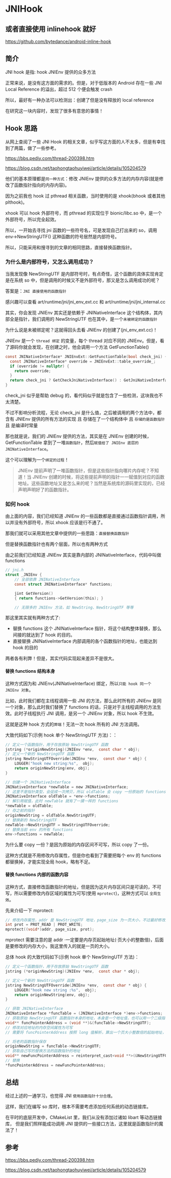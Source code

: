 # JNIHook

## 或者直接使用 inlinehook 就好
https://github.com/bytedance/android-inline-hook

## 简介

JNI hook 是指: hook JNIEnv 提供的众多方法

正常来说，是没有这方面的需求的。但是，对于低版本的 Android 存在一些 JNI Local Reference 的溢出，超过 512 个便会触发 crash

所以，最好有一种办法可以检测出：创建了但是没有释放的 local reference

在研究这一块内容时，发现了很多有意思的事情！


## Hook 思路

从网上查阅了一些 JNI Hook 的相关文章，似乎写这方面的人不太多，但是有幸找到了两篇，做了一些参考。

https://bbs.pediy.com/thread-200398.htm

https://blog.csdn.net/taohongtaohuyiwei/article/details/105204579

他们的基本原理都是`同一种方式`：修改 JNIEnv 提供的众多方法的内存内容(就是修改了函数指针指向的内存内容)。

因为之前我也 hook 过 pthread 相关函数，当时使用的是 xhook(bhook 或者其他 plthook)。

xhook 可以 hook 外部符号，而 pthread 的实现位于 bionic/libc.so 中，是一个外部符号，所以完全起效。

所以，一开始去寻找 jni 函数的一些符号名，可是发现自己打出来的 so，调用 env->NewStringUTF() 这种函数的符号居然是内部符号。

所以，只能采用和搜寻到的文章的相同思路，直接替换函数指针。

### 为什么是内部符号，又怎么调用成功？

当我发现像 NewStringUTF 是内部符号时，有点奇怪，这个函数的具体实现肯定是在系统 so 中，但是调用的时候又不是外部符号，那又是怎么调用成功的呢？

答案是：`JNI 直接使用的函数指针`

感兴趣可以查看 art/runtime/jni/jni_env_ext.cc 和 art/runtime/jni/jni_internal.cc

其实，你会发现 JNIEnv 其实还是依赖于 JNINativeInterface 这个结构体，其内部全是指针，我们调用的 NewStringUTF 也在其中，是一个`未被绑定的函数指针`

为什么说是未被绑定呢？这就得回头去看 JNIEnv 的创建了(jni_env_ext.cc)！

JNIEnv 是一个 `thread 绑定` 的变量，每个 thread 对应不同的 JNIEnv。但是，看了源码你就会发现，在创建之时，他会调用一个方法 GetFunctionTable()

```c
const JNINativeInterface* JNIEnvExt::GetFunctionTable(bool check_jni) {
  const JNINativeInterface* override = JNIEnvExt::table_override_;
  if (override != nullptr) {
    return override;
  }
  return check_jni ? GetCheckJniNativeInterface() : GetJniNativeInterface();
}
```
check_jni 似乎是帮助 debug 的，看代码似乎就是包含了一些检测，这块我也不太清楚。

不过不影响分析流程，无论 check_jni 是什么值，之后被调用的两个方法中，都含有 JNIEnv 提供的所有方法的实现 且 存储在了一个结构体中 且 `存储的是函数指针` 且 是编译时常量

那也就是说，我们的 JNIEnv 提供的方法，其实是在 JNIEnv 创建的时候，GetFunctionTable 拿到了一堆`函数指针`，然后`赋值给了 JNIEnv 底层的 JNINativeInterface`。

这个可以理解为一个`绑定的过程`！
>JNIEnv 提前声明了一堆函数指针，但是这些指针指向哪片内存呢？不知道！当 JNIEnv 创建的时候，将这些提前声明的指针一一赋值到对应的函数地址。这些函数地址又是怎么来的呢？当然是系统库的源码里实现的，已经声明声明好了的函数指针。

### 如何 hook

由上面的内容，我们已经知道 JNIEnv 的一些函数都是直接通过函数指针调用，所以并没有外部符号，所以 xhook 应该是行不通了。

那我们就可以采用其他文章中提供的一些思路：`直接替换函数指针`

但是替换函数指针也有两个层面，所以也有两种方式

由之前我们已经知道 JNIEnv 其实是靠内部的 JNINativeInterface，代码中叫做 functions

```c
// jni.h
struct _JNIEnv {
    // 全部依靠 JNINativeInterface
    const struct JNINativeInterface* functions;

    jint GetVersion()
    { return functions->GetVersion(this); }

    // 无限多的 JNIEnv 方法，如 NewString、NewStringUTF 等等

```
那这里其实就有两种方式了:
+ 替换 functions 这个 JNINativeInterface 指针，将这个结构整体替换，那么间接的就达到了 hook 的目的。
+  直接替换 JNINativeInterface 内部调用的各个函数指针的地址，也能达到 hook 的目的

两者各有利弊！但是，其实代码实现起来差异不是很大。

#### 替换 functions 结构本身

这种方式因为和 JNIEnv(JNINativeInterface) 绑定，所以`只能 hook 同一个 JNIEnv 对象`。

比如，此时我们都在主线程调用一些 JNI 的方法，那么此时所有的 JNIEnv 是同一个对象，那么此时我们替换了 functions 的话，只是对于主线程调用的方法生效。此时子线程执行 JNI 调用，是另一个 JNIEnv 对象，所以 hook 不生效。

这就是这种 hook 方式的`弊端`！无法一次 hook 所有的 JNI 方法调用。

大致代码如下(示例 hook 单个 NewStringUTF 方法)：：
```c
// 定义一个函数指针，用于存放原始 NewStringUTF 函数
jstring (*originNewString)(JNIEnv *env,  const char * obj);
// 定义一个新的 NewStringUTF 函数
jstring NewStringUTFOverride(JNIEnv *env,  const char * obj) {
    LOGGER("hook new string:%s",  obj);
    return originNewString(env, obj);
}

// 创建一个 JNINativeInterface
JNINativeInterface *newTable = new JNINativeInterface;
// 这里不是指针类型，会促成一次拷贝，所以 oldTable 会 copy 一份原始的 functions 的各个函数指针
JNINativeInterface oldTable = *env->functions;
// 解引用赋值，此时 newTable 就有了一摸一样的 functions
*newTable = oldTable;
// 存之前的指针
originNewString = oldTable.NewStringUTF;
// 替换新的 NewStringUTF
newTable->NewStringUTF = NewStringUTFOverride;
// 替换当前 env 的所有 functions
env->functions = newTable;
```

为什么要 copy 一份？是因为原始的内存区间不可写，所以 copy 了一份。

这种方式就是不用修改内存属性，但是你也看到了需要把每个 env 的 functions 都替换掉，才能实现全局 hook，略有不足。

#### 替换 functions 内部的函数内容

这种方式，直接修改函数指针的地址，但是因为这片内存区间只是可读的，不可写，所以需要修改内存区域的属性为可写(使用 `mprotect`)，这种方式可以 `全局生效`。

先来介绍一下 mprotect:

```c
// 修改内存属性，addr 是 NewStringUTF 地址，page_size 为一页大小，不过最好修改完了以后，再恢复为 PROT_READ
int prot = PROT_READ | PROT_WRITE;
mprotect((void*)addr, page_size, prot);
```
mprotect 需要注意的是 addr ·一定要是内存页起始地址(·页大小的整数倍)，后面是要修改的内存大小，我这里传入的就是一页的大小。

总体 hook 的大致代码如下(示例 hook 单个 NewStringUTF 方法)：
```c
// 定义一个函数指针，用于存放原始 NewStringUTF 函数
jstring (*originNewString)(JNIEnv *env,  const char * obj);

// 定义一个新的 NewStringUTF 函数
jstring NewStringUTFOverride(JNIEnv *env,  const char * obj) {
    LOGGER("hook new string :%s",  obj);
    return originNewString(env, obj);
}

// 获取 JNINativeInterface
JNINativeInterface *funcTable = (JNINativeInterface *)env->functions;
// 获取原始 NewStringUTF 函数指针本身的地址，本身是一个地址值，也可以用一个二级指针代表，无所谓什么类型接受
void** funcPointerAddress = (void **)&(funcTable->NewStringUTF);
// 修改对应地址的内存空间属性为可写
// 需要将 funcPointerAddress 按照 long 值解析，算出一个页大小整数倍的起始地址，调用 mprotect

// 将老的函数指针保存
originNewString = funcTable->NewStringUTF;
// 获取自己写的替换方法的函数指针的地址
void** newFuncPointerAddress = reinterpret_cast<void **>(&NewStringUTFOverride);
// 替换
*funcPointerAddress = newFuncPointerAddress;
```

## 总结

经过上述的一通学习，也觉得 JNI `使用函数指针十分合理`。

这样，我们在编写 so 库时，根本不需要考虑添加任何系统的动态链接库。

在平时的底层开发中，CMakeList 里，我们从没有添加过诸如 libart 等动态链接库， 但是我们照样能成功调用 JNI 提供的一些接口方法，这里就是函数指针的魔法了！

## 参考
https://bbs.pediy.com/thread-200398.htm

https://blog.csdn.net/taohongtaohuyiwei/article/details/105204579
